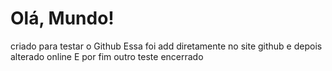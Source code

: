 # Olá, Mundo!
 criado para testar o Github
 Essa foi add diretamente no site github e depois alterado online
 E por fim outro teste encerrado
 